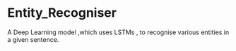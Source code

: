 # Entity_Recogniser
A Deep Learning model ,which uses LSTMs , to recognise various entities in a  given sentence.
